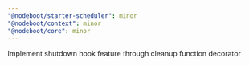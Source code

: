 ```yaml
---
"@nodeboot/starter-scheduler": minor
"@nodeboot/context": minor
"@nodeboot/core": minor
---
```


Implement shutdown hook feature through cleanup function decorator
